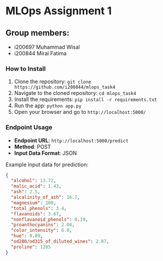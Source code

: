 # MLOps Assignment 1

## Group members:

- i200697 Muhammad Wisal
- i200844 Miral Fatima

### How to Install

1. Clone the repository: `git clone https://github.com/i200844/mlops_task4`
2. Navigate to the cloned repository: `cd mlops_task4`
3. Install the requirements: `pip install -r requirements.txt`
4. Run the app: `python app.py`
5. Open your browser and go to `http://localhost:5000/`

### Endpoint Usage

- **Endpoint URL**: `http://localhost:5000/predict`
- **Method**: POST
- **Input Data Format**: JSON

Example input data for prediction:

```json
{
  "alcohol": 13.72,
  "malic_acid": 1.43,
  "ash": 2.5,
  "alcalinity_of_ash": 16.7,
  "magnesium": 108,
  "total_phenols": 3.4,
  "flavanoids": 3.67,
  "nonflavanoid_phenols": 0.19,
  "proanthocyanins": 2.04,
  "color_intensity": 6.8,
  "hue": 0.89,
  "od280/od315_of_diluted_wines": 2.87,
  "proline": 1285
}
```
